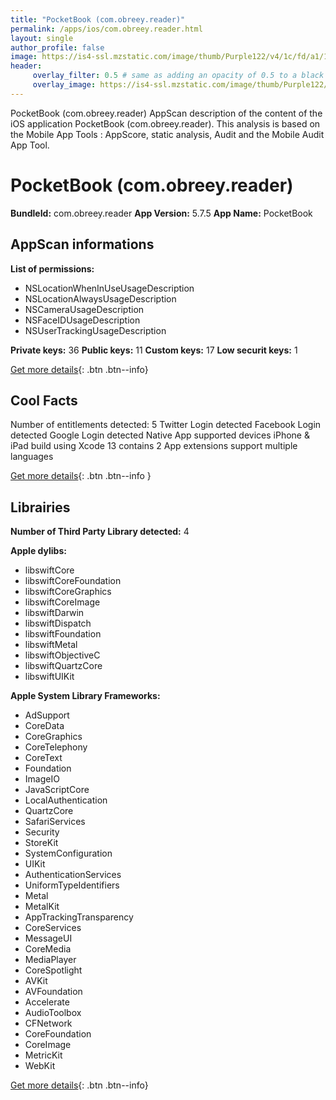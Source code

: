 ```yaml
---
title: "PocketBook (com.obreey.reader)"
permalink: /apps/ios/com.obreey.reader.html
layout: single
author_profile: false
image: https://is4-ssl.mzstatic.com/image/thumb/Purple122/v4/1c/fd/a1/1cfda122-2eb9-4291-0071-48a0bd8814a3/AppIcon-0-0-1x_U007emarketing-0-0-0-7-0-0-sRGB-0-0-0-GLES2_U002c0-512MB-85-220-0-0.png/512x512bb.jpg
header: 
     overlay_filter: 0.5 # same as adding an opacity of 0.5 to a black background
     overlay_image: https://is4-ssl.mzstatic.com/image/thumb/Purple122/v4/1c/fd/a1/1cfda122-2eb9-4291-0071-48a0bd8814a3/AppIcon-0-0-1x_U007emarketing-0-0-0-7-0-0-sRGB-0-0-0-GLES2_U002c0-512MB-85-220-0-0.png/512x512bb.jpg
---
```

PocketBook (com.obreey.reader) AppScan description of the content of the iOS application PocketBook (com.obreey.reader). This analysis is based on the Mobile App Tools : AppScore, static analysis, Audit and the Mobile Audit App Tool.

# PocketBook (com.obreey.reader)

**BundleId:** com.obreey.reader
**App Version:** 5.7.5
**App Name:** PocketBook


## AppScan informations 

**List of permissions:** 
- NSLocationWhenInUseUsageDescription
- NSLocationAlwaysUsageDescription
- NSCameraUsageDescription
- NSFaceIDUsageDescription
- NSUserTrackingUsageDescription
  
  
**Private keys:** 36
**Public keys:** 11
**Custom keys:** 17
**Low securit keys:** 1
  
[Get more details](/pricing.html){: .btn .btn--info}

## Cool Facts

Number of entitlements detected: 5
Twitter Login detected
Facebook Login detected
Google Login detected
Native App
supported devices iPhone & iPad
build using Xcode 13
contains 2 App extensions
support multiple languages
  
[Get more details](/pricing.html){: .btn .btn--info }

## Librairies 
**Number of Third Party Library detected:** 4


**Apple dylibs:**
- libswiftCore
- libswiftCoreFoundation
- libswiftCoreGraphics
- libswiftCoreImage
- libswiftDarwin
- libswiftDispatch
- libswiftFoundation
- libswiftMetal
- libswiftObjectiveC
- libswiftQuartzCore
- libswiftUIKit


**Apple System Library Frameworks:**
- AdSupport
- CoreData
- CoreGraphics
- CoreTelephony
- CoreText
- Foundation
- ImageIO
- JavaScriptCore
- LocalAuthentication
- QuartzCore
- SafariServices
- Security
- StoreKit
- SystemConfiguration
- UIKit
- AuthenticationServices
- UniformTypeIdentifiers
- Metal
- MetalKit
- AppTrackingTransparency
- CoreServices
- MessageUI
- CoreMedia
- MediaPlayer
- CoreSpotlight
- AVKit
- AVFoundation
- Accelerate
- AudioToolbox
- CFNetwork
- CoreFoundation
- CoreImage
- MetricKit
- WebKit


  
[Get more details](/pricing.html){: .btn .btn--info}

